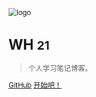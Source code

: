 ![logo](_media/favicon.ico)

# WH <small>21</small>

> 个人学习笔记博客。

[GitHub](https://github.com/docsifyjs/docsify/)
[开始吧！](README.md)